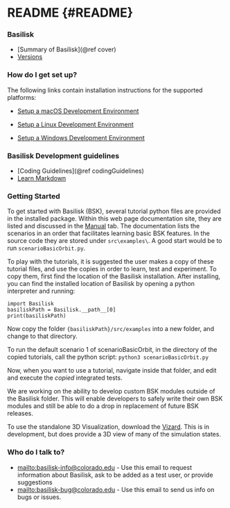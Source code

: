 # README  {#README}

### Basilisk ###

* [Summary of Basilisk](@ref cover)
* [Versions](http://hanspeterschaub.info/bskReleaseNotes.html)

### How do I get set up? ###
The following links contain installation instructions for the supported platforms:

- [Setup a macOS Development Environment](http://hanspeterschaub.info/bskHtml/Install/installOnMacOS.html)

- [Setup a Linux Development Environment](http://hanspeterschaub.info/bskHtml/Install/installOnLinux.html)

- [Setup a Windows Development Environment](http://hanspeterschaub.info/bskHtml/Install/installOnWindows.html)



### Basilisk Development guidelines ###

* [Coding Guidelines](@ref codingGuidelines)
* [Learn Markdown](https://bitbucket.org/tutorials/markdowndemo)


### Getting Started
To get started with Basilisk (BSK), several tutorial python files are provided in the installed package.  Within this web page documentation site, they are listed and discussed in the <a href="modules.html">Manual</a> tab.  The documentation lists the scenarios in an order that facilitates learning basic BSK features. In the source code they are stored under `src\examples\`. A good start would be to run `scenarioBasicOrbit.py`.

To play with the tutorials, it is suggested the user makes a copy of these tutorial files, and use the copies in order to learn, test and experiment. To copy them, first find the location of the Basilisk installation. After installing, you can find the installed location of Basilisk by opening a python interpreter and running:

```
import Basilisk
basiliskPath = Basilisk.__path__[0]
print(basiliskPath)
```

Now copy the folder `{basiliskPath}/src/examples` into a new folder, and change to that directory.

To run the default scenario 1 of scenarioBasicOrbit, in the directory of the copied tutorials, call the python script: `python3 scenarioBasicOrbit.py`


Now, when you want to use a tutorial, navigate inside that folder, and edit and execute the *copied* integrated tests.

<!--Any new BSK module development should not occur within the BSK folder as this will be updated rapidly.  Rather, new FSW algorithm or simulation coce modules should be created in a custom folder outside of the BSK directory.  A sample folder is provided named `BasiliskCustom` wich contains sample FSW and Simulation modules.-->

We are working on the ability to develop custom BSK modules outside of the Basilisk folder.  This will enable developers to safely write their own BSK modules and still be able to do a drop in replacement of future BSK releases.

To use the standalone 3D Visualization, download the [Vizard](https://hanspeterschaub.info/bskMain.html).  This is in development, but does provide a 3D view of many of the simulation states.  


### Who do I talk to? ###

- <mailto:basilisk-info@colorado.edu> - Use this email to request information about Basilisk, ask to be added as a test user, or provide suggestions
- <mailto:basilisk-bug@colorado.edu> - Use this email to send us info on bugs or issues.
